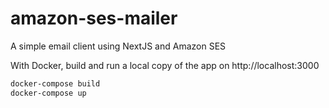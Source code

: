 # amazon-ses-mailer
A simple email client using NextJS and Amazon SES

With Docker, build and run a local copy of the app on http://localhost:3000
```sh
docker-compose build
docker-compose up
````

